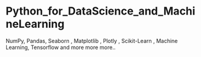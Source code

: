 # Python_for_DataScience_and_MachineLearning
NumPy, Pandas, Seaborn , Matplotlib , Plotly , Scikit-Learn , Machine Learning, Tensorflow  and more more more..
